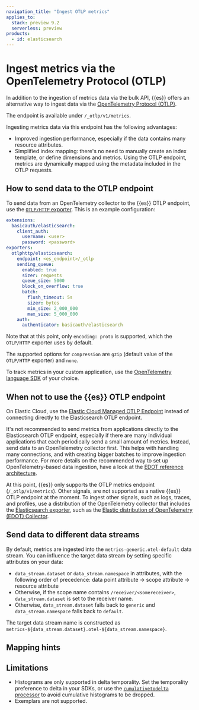 ```yaml
---
navigation_title: "Ingest OTLP metrics"
applies_to:
  stack: preview 9.2
  serverless: preview
products:
  - id: elasticsearch
---
```


# Ingest metrics via the OpenTelemetry Protocol (OTLP)

In addition to the ingestion of metrics data via the bulk API,
{{es}} offers an alternative way to ingest data via the [OpenTelemetry Protocol (OTLP)](https://opentelemetry.io/docs/specs/otlp).

The endpoint is available under `/_otlp/v1/metrics`.

Ingesting metrics data via this endpoint has the following advantages:
* Improved ingestion performance, especially if the data contains many resource attributes.
* Simplified index mapping:
  there's no need to manually create an index template, or define dimensions and metrics.
  Using the OTLP endpoint, metrics are dynamically mapped using the metadata included in the OTLP requests.

## How to send data to the OTLP endpoint

To send data from an OpenTelemetry collector to the {{es}} OTLP endpoint,
use the [`OTLP/HTTP` exporter](https://github.com/open-telemetry/opentelemetry-collector/tree/main/exporter/otlphttpexporter).
This is an example configuration:

```yaml
extensions:
  basicauth/elasticsearch:
    client_auth:
      username: <user>
      password: <password>
exporters:
  otlphttp/elasticsearch:
    endpoint: <es_endpoint>/_otlp
    sending_queue:
      enabled: true
      sizer: requests
      queue_size: 5000
      block_on_overflow: true
      batch:
        flush_timeout: 5s
        sizer: bytes
        min_size: 2_000_000
        max_size: 5_000_000
    auth:
      authenticator: basicauth/elasticsearch
```
Note that at this point, only `encoding: proto` is supported,
which the `OTLP/HTTP` exporter uses by default.

The supported options for `compression` are `gzip` (default value of the `OTLP/HTTP` exporter) and `none`.

[//]: # (TODO we might actually also support snappy and zstd, test and update accordingly)

To track metrics in your custom application,
use the [OpenTelemetry language SDK](https://opentelemetry.io/docs/getting-started/dev/) of your choice.

## When not to use the {{es}} OTLP endpoint

On Elastic Cloud, use the [Elastic Cloud Managed OTLP Endpoint](opentelemetry::/reference/motlp.md) instead of connecting directly to the Elasticsearch OTLP endpoint.

It's not recommended to send metrics from applications directly to the Elasticsearch OTLP endpoint,
especially if there are many individual applications that each periodically send a small amount of metrics.
Instead, send data to an OpenTelemetry collector first.
This helps with handling many connections,
and with creating bigger batches to improve ingestion performance.
For more details on the recommended way to set up OpenTelemetry-based data ingestion,
have a look at the [EDOT reference architecture](opentelemetry::/reference/architecture/index.md).

At this point, {{es}} only supports the OTLP metrics endpoint (`/_otlp/v1/metrics`).
Other signals,  are not supported as a native {{es}} OTLP endpoint at the moment.
To ingest other signals,
such as logs, traces, and profiles,
use a distribution of the OpenTelemetry collector that includes the [Elasticsearch exporter](opentelemetry::/reference/edot-collector/components/elasticsearchexporter.md),
such as the [Elastic distribution of OpenTelemetry (EDOT) Collector](opentelemetry::/reference/edot-collector/index.md).

## Send data to different data streams

By default, metrics are ingested into the `metrics-generic.otel-default` data stream.
You can influence the target data stream by setting specific attributes on your data:

- `data_stream.dataset` or `data_stream.namespace` in attributes, with the following order of precedence: data point attribute -> scope attribute -> resource attribute
- Otherwise, if the scope name contains `/receiver/<somereceiver>`, `data_stream.dataset` is set to the receiver name.
- Otherwise, `data_stream.dataset` falls back to `generic` and `data_stream.namespace` falls back to `default`.

The target data stream name is constructed as `metrics-${data_stream.dataset}.otel-${data_stream.namespace}`.

## Mapping hints

## Limitations

* Histograms are only supported in delta temporality.
  Set the temporality preference to delta in your SDKs,
  or use the [`cumulativetodelta` processor](https://github.com/open-telemetry/opentelemetry-collector-contrib/tree/main/processor/cumulativetodeltaprocessor) to avoid cumulative histograms to be dropped.
* Exemplars are not supported.
